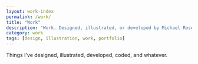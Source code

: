```yaml
---
layout: work-index
permalink: /work/
title: "Work"
description: "Work. Designed, illustrated, or developed by Michael Rose."
category: work
tags: [design, illustration, work, portfolio]
---
```


Things I've designed, illustrated, developed, coded, and whatever.